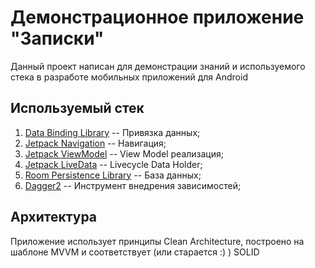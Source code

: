 # Демонстрационное приложение "Записки"
Данный проект написан для демонстрации знаний и используемого стека в разработе мобильных приложений для Android

## Используемый стек
1. [Data Binding Library](https://developer.android.com/topic/libraries/data-binding) -- Привязка данных;
2. [Jetpack Navigation](https://developer.android.com/guide/navigation/) -- Навигация;
3. [Jetpack ViewModel](https://developer.android.com/topic/libraries/architecture/viewmodel) -- View Model реализация;
4. [Jetpack LiveData](https://developer.android.com/topic/libraries/architecture/livedata) -- Livecycle Data Holder;
6. [Room Persistence Library](https://developer.android.com/topic/libraries/architecture/room) -- База данных;
7. [Dagger2](https://github.com/google/dagger) -- Инструмент внедрения зависимостей;

## Архитектура
Приложение использует принципы Clean Architecture, построено на шаблоне MVVM и соответствует (или старается :) ) SOLID